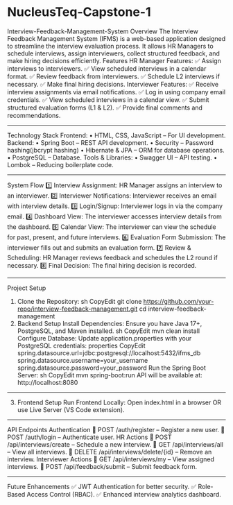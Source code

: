 # NucleusTeq-Capstone-1
Interview-Feedback-Management-System
Overview
The Interview Feedback Management System (IFMS) is a web-based application designed to streamline the interview evaluation process. It allows HR Managers to schedule interviews, assign interviewers, collect structured feedback, and make hiring decisions efficiently.
Features
HR Manager Features:
✅ Assign interviews to interviewers.
✅ View scheduled interviews in a calendar format.
✅ Review feedback from interviewers.
✅ Schedule L2 interviews if necessary.
✅ Make final hiring decisions.
Interviewer Features:
✅ Receive interview assignments via email notifications.
✅ Log in using company email credentials.
✅ View scheduled interviews in a calendar view.
✅ Submit structured evaluation forms (L1 & L2).
✅ Provide final comments and recommendations.
________________________________________
Technology Stack
Frontend:
•	HTML, CSS, JavaScript – For UI development.
Backend:
•	Spring Boot – REST API development.
•	 Security – Password hashing(jbcrypt hashing)
•	Hibernate & JPA – ORM for database operations.
•	PostgreSQL – Database.
Tools & Libraries:
•	Swagger UI  – API testing.
•	Lombok – Reducing boilerplate code.
________________________________________
System Flow
1️⃣ Interview Assignment: HR Manager assigns an interview to an interviewer.
2️⃣ Interviewer Notifications: Interviewer receives an email with interview details.
3️⃣ Login/Signup: Interviewer logs in via the company email.
4️⃣ Dashboard View: The interviewer accesses interview details from the dashboard.
5️⃣ Calendar View: The interviewer can view the schedule for past, present, and future interviews.
6️⃣ Evaluation Form Submission: The interviewer fills out and submits an evaluation form.
7️⃣ Review & Scheduling: HR Manager reviews feedback and schedules the L2 round if necessary.
8️⃣ Final Decision: The final hiring decision is recorded.
________________________________________
Project Setup
1. Clone the Repository:
sh
CopyEdit
git clone https://github.com/your-repo/interview-feedback-management.git
cd interview-feedback-management
2. Backend Setup
Install Dependencies:
Ensure you have Java 17+, PostgreSQL, and Maven installed.
sh
CopyEdit
mvn clean install
Configure Database:
Update application.properties with your PostgreSQL credentials:
properties
CopyEdit
spring.datasource.url=jdbc:postgresql://localhost:5432/ifms_db
spring.datasource.username=your_username
spring.datasource.password=your_password
Run the Spring Boot Server:
sh
CopyEdit
mvn spring-boot:run
API will be available at: http://localhost:8080
________________________________________
3. Frontend Setup
Run Frontend Locally:
Open index.html in a browser OR use Live Server (VS Code extension).
________________________________________
API Endpoints
Authentication
🔹 POST /auth/register – Register a new user.
🔹 POST /auth/login – Authenticate user.
HR Actions
🔹 POST /api/interviews/create – Schedule a new interview.
🔹 GET /api/interviews/all – View all interviews.
🔹 DELETE /api/interviews/delete/{id} – Remove an interview.
Interviewer Actions
🔹 GET /api/interviews/my – View assigned interviews.
🔹 POST /api/feedback/submit – Submit feedback form.
________________________________________

Future Enhancements
✅ JWT Authentication for better security.
✅ Role-Based Access Control (RBAC).
✅ Enhanced interview analytics dashboard.

